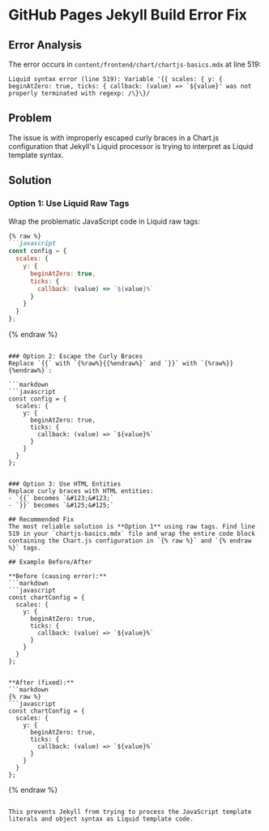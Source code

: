 # GitHub Pages Jekyll Build Error Fix

## Error Analysis
The error occurs in `content/frontend/chart/chartjs-basics.mdx` at line 519:
```
Liquid syntax error (line 519): Variable '{{ scales: { y: { beginAtZero: true, ticks: { callback: (value) => `${value}' was not properly terminated with regexp: /\}\}/
```

## Problem
The issue is with improperly escaped curly braces in a Chart.js configuration that Jekyll's Liquid processor is trying to interpret as Liquid template syntax.

## Solution

### Option 1: Use Liquid Raw Tags
Wrap the problematic JavaScript code in Liquid raw tags:

```markdown
{% raw %}
```javascript
const config = {
  scales: {
    y: {
      beginAtZero: true,
      ticks: {
        callback: (value) => `${value}%`
      }
    }
  }
};
```
{% endraw %}
```

### Option 2: Escape the Curly Braces
Replace `{{` with `{%raw%}{{%endraw%}` and `}}` with `{%raw%}}{%endraw%}`:

```markdown
```javascript
const config = {
  scales: {
    y: {
      beginAtZero: true,
      ticks: {
        callback: (value) => `${value}%`
      }
    }
  }
};
```
```

### Option 3: Use HTML Entities
Replace curly braces with HTML entities:
- `{{` becomes `&#123;&#123;`
- `}}` becomes `&#125;&#125;`

## Recommended Fix
The most reliable solution is **Option 1** using raw tags. Find line 519 in your `chartjs-basics.mdx` file and wrap the entire code block containing the Chart.js configuration in `{% raw %}` and `{% endraw %}` tags.

## Example Before/After

**Before (causing error):**
```markdown
```javascript
const chartConfig = {
  scales: {
    y: {
      beginAtZero: true,
      ticks: {
        callback: (value) => `${value}%`
      }
    }
  }
};
```
```

**After (fixed):**
```markdown
{% raw %}
```javascript
const chartConfig = {
  scales: {
    y: {
      beginAtZero: true,
      ticks: {
        callback: (value) => `${value}%`
      }
    }
  }
};
```
{% endraw %}
```

This prevents Jekyll from trying to process the JavaScript template literals and object syntax as Liquid template code.